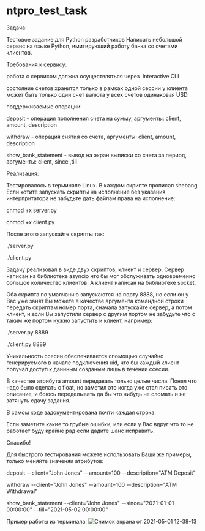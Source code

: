 # ntpro_test_task
Задача:

Тестовое задание для Python разработчиков
Написать небольшой сервис на языке Python, имитирующий работу банка со счетами клиентов.

Требования к сервису:

работа с сервисом должна осуществляться через ​ Interactive CLI 

состояние счетов хранится только в рамках одной сессии у клиента может быть только один счет валюта у всех счетов одинаковая USD

поддерживаемые операции: 

deposit - операция пополнения счета на сумму, аргументы:  client, amount, description

withdraw - операция снятия со счета, аргументы: client, amount, description

show_bank_statement - вывод на экран выписки со счета за период, аргументы: client, since ,till

Реализация:

Тестировалось в терминале Linux. В каждом скрипте прописал shebang. Если хотите запускать скрипты на исполнение без указания интерпритатора не забудьте дать файлам права на исполнение:

chmod +x server.py

chmod +x client.py

После этого запускайте скрипты так:

./server.py 

./client.py 

Задачу реализовал в виде двух скриптов, клиент и сервер. Сервер написан на библиотеке asyncio что бы мог обслуживать одновременно большое количество клиентов. А клиент написан на библиотеке socket.

Оба скрипта по умалчанию запускаются на порту 8888, но если он у Вас уже занят Вы можете в качестве аргумента командной строки передать скриптам номер порта, сначала запускайте сервер, а потом клиент, и если Вы запустили сервер с другим портом не забудьте что с таким же портом нужно запустить и клиент, например:

./server.py 8889

./client.py 8889

Уникальность ссесии обеспечивается спомощью случайно генерируемого в начале подключения uid, что бы каждый клиент получал доступ к даннным созданым лишь в  течении ссесии.

В качестве атрибута amount передавать только целые числа. Понял что надо было сделать с float, но заметил это когда уже стал писать это описание, и боюсь переделывать да бы что нибудь не сломать и не затянуть сдачу задания.

В самом коде задокументирована почти каждая строка.

Если заметите какие то грубые ошибки, или если у Вас вдруг что то не работает буду крайне рад если дадите шанс исправить.

Спасибо!

Для быстрого тестирования можете использовать Ваши же примеры, только меняйте значеняи атрибутов:

deposit --client="John Jones" --amount=100 --description="ATM Deposit"

withdraw --client="John Jones" --amount=100 --description="ATM Withdrawal"

show_bank_statement --client="John Jones" --since="2021-01-01 00:00:00" --till="2021-05-02 00:00:00"


Пример работы из терминала:
![Снимок экрана от 2021-05-01 12-38-13](https://user-images.githubusercontent.com/71945221/116778376-2fd2ac80-aa7a-11eb-9091-532b7f9d3413.png)

